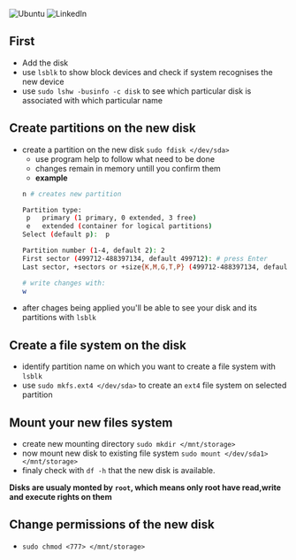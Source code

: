 ![Ubuntu](https://img.shields.io/badge/Ubuntu-E95420?style=for-the-badge&logo=ubuntu&logoColor=white)
![LinkedIn](https://img.shields.io/badge/linkedin-%230077B5.svg?style=for-the-badge&logo=linkedin&logoColor=white)

## First
- Add the disk
- use `lsblk` to show block devices and check if system recognises the new device
- use `sudo lshw -businfo -c disk` to see which particular disk is associated with which particular name

## Create partitions on the new disk
- create a partition on the new disk `sudo fdisk </dev/sda>`
  - use program help to follow what need to be done
  - changes remain in memory untill you confirm them
  - **example**
  ```bash
  n # creates new partition

  Partition type:
   p   primary (1 primary, 0 extended, 3 free)
   e   extended (container for logical partitions)
  Select (default p):  p

  Partition number (1-4, default 2): 2
  First sector (499712-488397134, default 499712): # press Enter
  Last sector, +sectors or +size{K,M,G,T,P} (499712-488397134, default 488397134): +1T # will create 1TB partition

  # write changes with:
  w
  ```
- after chages being applied you'll be able to see your disk and its partitions with `lsblk`

## Create a file system on the disk
- identify partition name on which you want to create a file system with `lsblk`
- use `sudo mkfs.ext4 </dev/sda>` to create an `ext4` file system on selected partition

## Mount your new files system
- create new mounting directory `sudo mkdir </mnt/storage>`
- now mount new disk to existing file system `sudo mount </dev/sda1> </mnt/storage>`
- finaly check with `df -h` that the new disk is available.

**Disks are usualy monted by `root`, which means only root have read,write and execute rights on them**

## Change permissions of the new disk
- `sudo chmod <777> </mnt/storage>`
